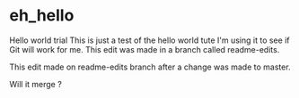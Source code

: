 # eh_hello
Hello world trial
This is just a test of the hello world tute
I'm using it to see if Git will work for me. This edit was made in a branch called readme-edits.

This edit made on readme-edits branch after a change was made to master.

Will it merge ?
